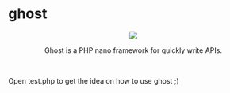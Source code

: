# ghost
<div style="text-align:center"><img src ="http://app-prisma.com/images/ghost.jpg" /></div>
<p style="text-align:center">Ghost is a PHP nano framework for quickly write APIs.</p>
<br>
<p>Open test.php to get the idea on how to use ghost ;)</p>
